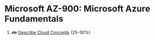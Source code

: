 # Microsoft AZ-900: Microsoft Azure Fundamentals

1. 👪 [Describe Cloud Concepts](az-500-part1.md) (25–30%)

